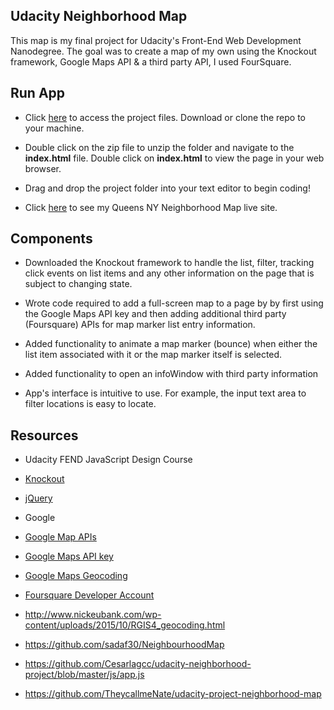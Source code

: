 ## Udacity Neighborhood Map

This map is my final project for Udacity's Front-End Web Development Nanodegree. The goal was to create a map of my own using the Knockout framework, Google Maps API & a third party API, I used FourSquare. 

## Run App

* Click [here](https://github.com/NicoleIrene/UdacityNeighborhoodMap) to access the project files. Download or clone the repo to your machine.

* Double click on the zip file to unzip the folder and navigate to the **index.html** file. Double click on **index.html** to view the page in your web browser.

* Drag and drop the project folder into your text editor to begin coding!

* Click [here](https://nicoleirene.github.io/UdacityNeighborhoodMap/) to see my Queens NY Neighborhood Map live site.



## Components

 * Downloaded the Knockout framework to handle the list, filter, tracking click events on list items and any other information on the page that is subject to changing state.

* Wrote code required to add a full-screen map to a page by
 by first using the Google Maps API key and then adding additional third party (Foursquare) APIs for map marker list entry information.

 * Added functionality to animate a map marker (bounce) when either the list item associated with it or the map marker itself is selected.

 * Added functionality to open an infoWindow with third party information

 * App's interface is intuitive to use. For example, the input text area to filter locations is easy to locate.

## Resources 

* Udacity FEND JavaScript Design Course

* [Knockout](https://nicoleirene.github.io/UdacityNeighborhoodMap/)

* [jQuery](https://jquery.com/)

* Google 

* [Google Map APIs](https://developers.google.com/maps/) 
* [Google Maps API key](https://developers.google.com/maps/documentation/javascript/get-api-key)
* [Google Maps Geocoding](https://developers.google.com/maps/documentation/javascript/geocoding)

* [Foursquare Developer Account](https://developer.foursquare.com/)

* http://www.nickeubank.com/wp-content/uploads/2015/10/RGIS4_geocoding.html

* https://github.com/sadaf30/NeighbourhoodMap

* https://github.com/Cesarlagcc/udacity-neighborhood-project/blob/master/js/app.js

* https://github.com/TheycallmeNate/udacity-project-neighborhood-map 



